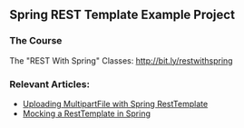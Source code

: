 ## Spring REST Template Example Project

### The Course
The "REST With Spring" Classes: http://bit.ly/restwithspring

### Relevant Articles: 
- [Uploading MultipartFile with Spring RestTemplate](http://www.baeldung.com/spring-rest-template-multipart-upload)
- [Mocking a RestTemplate in Spring](https://www.baeldung.com/spring-mock-rest-template)
